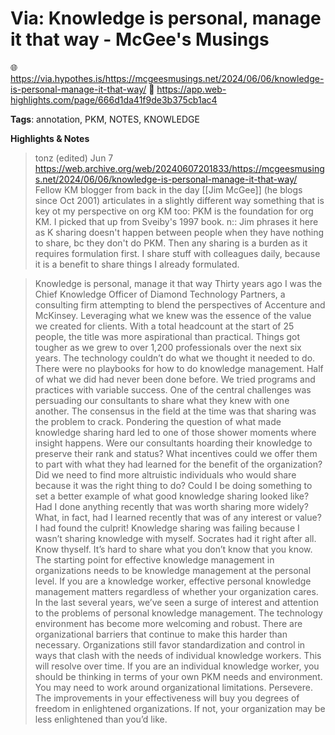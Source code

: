 # Via: Knowledge is personal, manage it that way - McGee's Musings

🌐 https://via.hypothes.is/https://mcgeesmusings.net/2024/06/06/knowledge-is-personal-manage-it-that-way/
🔗 https://app.web-highlights.com/page/666d1da41f9de3b375cb1ac4

**Tags**: annotation, PKM, NOTES, KNOWLEDGE 

**Highlights & Notes**

> tonz (edited) Jun 7 https://web.archive.org/web/20240607201833/https://mcgeesmusings.net/2024/06/06/knowledge-is-personal-manage-it-that-way/  Fellow KM blogger from back in the day [[Jim McGee]] (he blogs since Oct 2001) articulates in a slightly different way something that is key ot my perspective on org KM too: PKM is the foundation for org KM. I picked that up from Sveiby's 1997 book. n:: Jim phrases it here as K sharing doesn't happen between people when they have nothing to share, bc they don't do PKM. Then any sharing is a burden as it requires formulation first. I share stuff with colleagues daily, because it is a benefit to share things I already formulated.

> Knowledge is personal, manage it that way Thirty years ago I was the Chief Knowledge Officer of Diamond Technology Partners, a consulting firm attempting to blend the perspectives of Accenture and McKinsey. Leveraging what we knew was the essence of the value we created for clients. With a total headcount at the start of 25 people, the title was more aspirational than practical.  Things got tougher as we grew to over 1,200 professionals over the next six years. The technology couldn’t do what we thought it needed to do. There were no playbooks for how to do knowledge management. Half of what we did had never been done before. We tried programs and practices with variable success.  One of the central challenges was persuading our consultants to share what they knew with one another. The consensus in the field at the time was that sharing was the problem to crack.  Pondering the question of what made knowledge sharing hard led to one of those shower moments where insight happens. Were our consultants hoarding their knowledge to preserve their rank and status? What incentives could we offer them to part with what they had learned for the benefit of the organization? Did we need to find more altruistic individuals who would share because it was the right thing to do? Could I be doing something to set a better example of what good knowledge sharing looked like? Had I done anything recently that was worth sharing more widely? What, in fact, had I learned recently that was of any interest or value?  I had found the culprit!  Knowledge sharing was failing because I wasn’t sharing knowledge with myself. Socrates had it right after all. Know thyself.  It’s hard to share what you don’t know that you know.  The starting point for effective knowledge management in organizations needs to be knowledge management at the personal level. If you are a knowledge worker, effective personal knowledge management matters regardless of whether your organization cares.  In the last several years, we’ve seen a surge of interest and attention to the problems of personal knowledge management. The technology environment has become more welcoming and robust. There are organizational barriers that continue to make this harder than necessary. Organizations still favor standardization and control in ways that clash with the needs of individual knowledge workers. This will resolve over time.  If you are an individual knowledge worker, you should be thinking in terms of your own PKM needs and environment. You may need to work around organizational limitations. Persevere. The improvements in your effectiveness will buy you degrees of freedom in enlightened organizations. If not, your organization may be less enlightened than you’d like.
